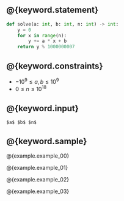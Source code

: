 ## @{keyword.statement}

``` python
def solve(a: int, b: int, n: int) -> int:
    y = 0
    for x in range(n):
        y += a * x + b
    return y % 1000000007
```

## @{keyword.constraints}

- $-10^9 \leq a, b \leq 10^9$
- $0 \leq n \leq 10^{18}$

## @{keyword.input}

```
$a$ $b$ $n$
```

## @{keyword.sample}

@{example.example_00}

@{example.example_01}

@{example.example_02}

@{example.example_03}
